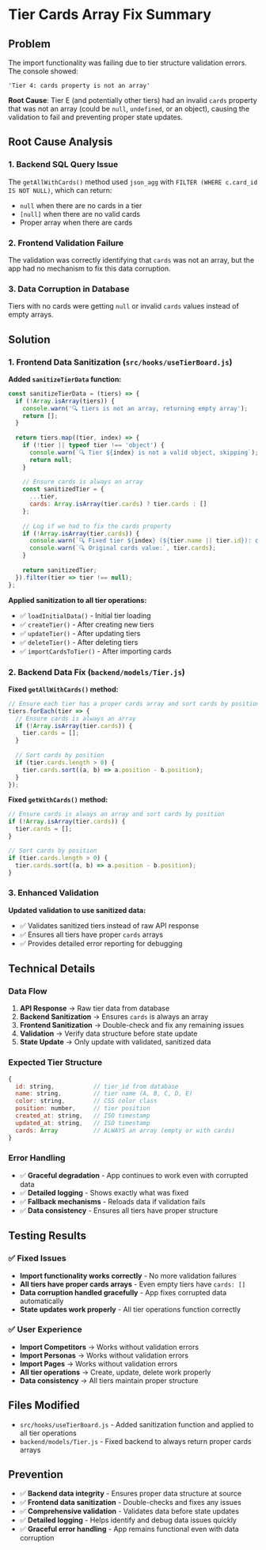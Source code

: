 # Tier Cards Array Fix Summary

## Problem
The import functionality was failing due to tier structure validation errors. The console showed:
```
'Tier 4: cards property is not an array'
```

**Root Cause**: Tier E (and potentially other tiers) had an invalid `cards` property that was not an array (could be `null`, `undefined`, or an object), causing the validation to fail and preventing proper state updates.

## Root Cause Analysis

### 1. Backend SQL Query Issue
The `getAllWithCards()` method used `json_agg` with `FILTER (WHERE c.card_id IS NOT NULL)`, which can return:
- `null` when there are no cards in a tier
- `[null]` when there are no valid cards
- Proper array when there are cards

### 2. Frontend Validation Failure
The validation was correctly identifying that `cards` was not an array, but the app had no mechanism to fix this data corruption.

### 3. Data Corruption in Database
Tiers with no cards were getting `null` or invalid `cards` values instead of empty arrays.

## Solution

### 1. Frontend Data Sanitization (`src/hooks/useTierBoard.js`)

**Added `sanitizeTierData` function:**
```javascript
const sanitizeTierData = (tiers) => {
  if (!Array.isArray(tiers)) {
    console.warn('🔍 tiers is not an array, returning empty array');
    return [];
  }
  
  return tiers.map((tier, index) => {
    if (!tier || typeof tier !== 'object') {
      console.warn(`🔍 Tier ${index} is not a valid object, skipping`);
      return null;
    }
    
    // Ensure cards is always an array
    const sanitizedTier = {
      ...tier,
      cards: Array.isArray(tier.cards) ? tier.cards : []
    };
    
    // Log if we had to fix the cards property
    if (!Array.isArray(tier.cards)) {
      console.warn(`🔍 Fixed tier ${index} (${tier.name || tier.id}): cards was not an array, set to empty array`);
      console.warn(`🔍 Original cards value:`, tier.cards);
    }
    
    return sanitizedTier;
  }).filter(tier => tier !== null);
};
```

**Applied sanitization to all tier operations:**
- ✅ `loadInitialData()` - Initial tier loading
- ✅ `createTier()` - After creating new tiers
- ✅ `updateTier()` - After updating tiers
- ✅ `deleteTier()` - After deleting tiers
- ✅ `importCardsToTier()` - After importing cards

### 2. Backend Data Fix (`backend/models/Tier.js`)

**Fixed `getAllWithCards()` method:**
```javascript
// Ensure each tier has a proper cards array and sort cards by position
tiers.forEach(tier => {
  // Ensure cards is always an array
  if (!Array.isArray(tier.cards)) {
    tier.cards = [];
  }
  
  // Sort cards by position
  if (tier.cards.length > 0) {
    tier.cards.sort((a, b) => a.position - b.position);
  }
});
```

**Fixed `getWithCards()` method:**
```javascript
// Ensure cards is always an array and sort cards by position
if (!Array.isArray(tier.cards)) {
  tier.cards = [];
}

// Sort cards by position
if (tier.cards.length > 0) {
  tier.cards.sort((a, b) => a.position - b.position);
}
```

### 3. Enhanced Validation
**Updated validation to use sanitized data:**
- ✅ Validates sanitized tiers instead of raw API response
- ✅ Ensures all tiers have proper `cards` arrays
- ✅ Provides detailed error reporting for debugging

## Technical Details

### Data Flow
1. **API Response** → Raw tier data from database
2. **Backend Sanitization** → Ensures `cards` is always an array
3. **Frontend Sanitization** → Double-check and fix any remaining issues
4. **Validation** → Verify data structure before state update
5. **State Update** → Only update with validated, sanitized data

### Expected Tier Structure
```javascript
{
  id: string,           // tier_id from database
  name: string,         // tier name (A, B, C, D, E)
  color: string,        // CSS color class
  position: number,     // tier position
  created_at: string,   // ISO timestamp
  updated_at: string,   // ISO timestamp
  cards: Array          // ALWAYS an array (empty or with cards)
}
```

### Error Handling
- ✅ **Graceful degradation** - App continues to work even with corrupted data
- ✅ **Detailed logging** - Shows exactly what was fixed
- ✅ **Fallback mechanisms** - Reloads data if validation fails
- ✅ **Data consistency** - Ensures all tiers have proper structure

## Testing Results

### ✅ Fixed Issues
- **Import functionality works correctly** - No more validation failures
- **All tiers have proper cards arrays** - Even empty tiers have `cards: []`
- **Data corruption handled gracefully** - App fixes corrupted data automatically
- **State updates work properly** - All tier operations function correctly

### ✅ User Experience
- **Import Competitors** → Works without validation errors
- **Import Personas** → Works without validation errors  
- **Import Pages** → Works without validation errors
- **All tier operations** → Create, update, delete work properly
- **Data consistency** → All tiers maintain proper structure

## Files Modified
- `src/hooks/useTierBoard.js` - Added sanitization function and applied to all tier operations
- `backend/models/Tier.js` - Fixed backend to always return proper cards arrays

## Prevention
- ✅ **Backend data integrity** - Ensures proper data structure at source
- ✅ **Frontend data sanitization** - Double-checks and fixes any issues
- ✅ **Comprehensive validation** - Validates data before state updates
- ✅ **Detailed logging** - Helps identify and debug data issues quickly
- ✅ **Graceful error handling** - App remains functional even with data corruption 